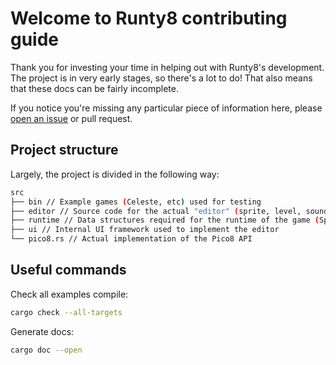 # Welcome to Runty8 contributing guide

Thank you for investing your time in helping out with Runty8's development.
The project is in very early stages, so there's a lot to do! That also means that these docs can be fairly incomplete.

If you notice you're missing any particular piece of information here, please [open an issue](https://github.com/jjant/runty8/issues/new) or pull request.

## Project structure

Largely, the project is divided in the following way:

```bash
src
├── bin // Example games (Celeste, etc) used for testing
├── editor // Source code for the actual "editor" (sprite, level, sound, etc)
├── runtime // Data structures required for the runtime of the game (SpriteSheet, Map, Sprite flags, Sound, etc)
├── ui // Internal UI framework used to implement the editor
└── pico8.rs // Actual implementation of the Pico8 API
```

## Useful commands

Check all examples compile:
```bash
cargo check --all-targets
```

Generate docs:
```bash
cargo doc --open
```

